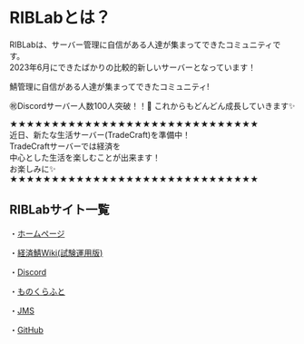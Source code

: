 # RIBLabとは？

RIBLabは、サーバー管理に自信がある人達が集まってできたコミュニティです。
</br>
2023年6月にできたばかりの比較的新しいサーバーとなっています！

鯖管理に自信がある人達が集まってできたコミュニティ!

㊗️Discordサーバー人数100人突破！！🎉
これからもどんどん成長していきます✨

★★★★★★★★★★★★★★★★★★★★★★★★★★★★★★
</br>
近日、新たな生活サーバー(TradeCraft)を準備中！
</br>
TradeCraftサーバーでは経済を
</br>
中心とした生活を楽しむことが出来ます！
</br>
お楽しみに✨
</br>
★★★★★★★★★★★★★★★★★★★★★★★★★★★★★★

## RIBLabサイト一覧

・[ホームページ](https://www.riblab.net/)
</br>

・[経済鯖Wiki(試験運用版)](https://www.riblab.net/trade)
</br>

・[Discord](https://discord.gg/YtfYSYawMY/)
</br>

・[ものくらふと](https://monocraft.net/servers/x0tzEX5OyALMFTleoRhy/)
</br>

・[JMS](https://minecraft.jp/servers/play.riblab.net/)
</br>

・[GitHub](https://github.com/RIB-Lab)
